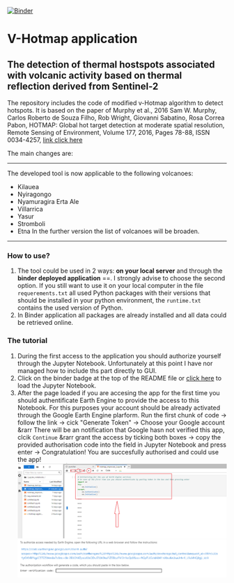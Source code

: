 [![Binder](https://mybinder.org/badge_logo.svg)](https://mybinder.org/v2/gh/kedich22/Hotmap/main?labpath=Hotmap_improved_2.ipynb)
# V-Hotmap application
## The detection of thermal hostspots associated with volcanic activity based on thermal reflection derived from Sentinel-2

The repository includes the code of modified v-Hotmap algorithm to detect hotspots. It is based on the paper of Murphy et al., 2016
Sam W. Murphy, Carlos Roberto de Souza Filho, Rob Wright, Giovanni Sabatino, Rosa Correa Pabon,
HOTMAP: Global hot target detection at moderate spatial resolution, Remote Sensing of Environment, Volume 177, 2016, Pages 78-88, ISSN 0034-4257,
[link click here](https://doi.org/10.1016/j.rse.2016.02.027)

The main changes are:

---
The developed tool is now applicable to the following volcanoes:
- Kilauea
- Nyiragongo 
- Nyamuragira Erta Ale
- Villarrica 
- Yasur 
- Stromboli
- Etna
In the further version the list of volcanoes will be broaden.
---
### How to use?
1. The tool could be used in 2 ways: **on your local server** and through the **binder deployed application** ==. I strongly advise to choose the second option.
If you still want to use it on your local computer in the file `requerements.txt` all used Python packages with their versions that should be installed in your python environment, the `runtime.txt` contains the used version of Python.
2. In Binder application all packages are already installed and all data could be retrieved online.

### The tutorial
1. During the first access to the application you should authorize yourself through the Jupyter Notebook. Unfortunately at this point I have nor managed how to include ths part directly to GUI. 
2. Click on the binder badge at the top of the README file or [click here](https://mybinder.org/v2/gh/kedich22/Hotmap/main?labpath=Hotmap_improved_2.ipynb) to load the Jupyter Notebook.
3. After the page loaded if you are accesing the app for the first time you should authentificate Earth Engine to provide the access to this Notebook. For this purposes your account should be already activated through the Google Earth Engine plarform. 
Run the first chunk of code &rarr; follow the link &rarr; cick "Generate Token" &rarr; Choose your Google account &rarr There will be an notification that Google hasn not verified this app, clcik `Continue` &rarr grant the access by ticking both boxes &rarr; copy the provided authorisation code into the field in Jupyter Notebook and press enter &rarr; Congratulation! You are succesfully authorised and could use the app!
![Auth Image](images/auth.png) ![Auth Image 2](images/auth_token.png) 




